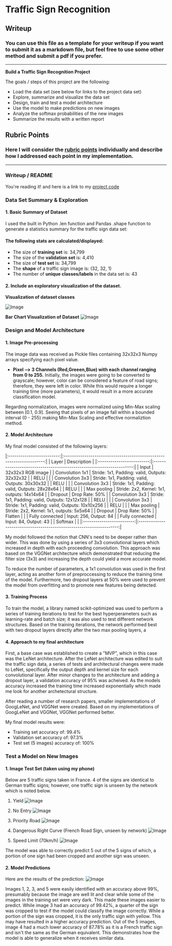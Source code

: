 # **Traffic Sign Recognition** 

## Writeup

### You can use this file as a template for your writeup if you want to submit it as a markdown file, but feel free to use some other method and submit a pdf if you prefer.

---

**Build a Traffic Sign Recognition Project**

The goals / steps of this project are the following:
- Load the data set (see below for links to the project data set)
- Explore, summarize and visualize the data set
- Design, train and test a model architecture
- Use the model to make predictions on new images
- Analyze the softmax probabilities of the new images
- Summarize the results with a written report

## Rubric Points
### Here I will consider the [rubric points](https://review.udacity.com/#!/rubrics/481/view) individually and describe how I addressed each point in my implementation.  

---
### Writeup / README
You're reading it! and here is a link to my [project code](https://github.com/udacity/CarND-Traffic-Sign-Classifier-Project/blob/master/Traffic_Sign_Classifier.ipynb)

### Data Set Summary & Exploration
#### 1. Basic Summary of Dataset

I used the built in Python .len function and Pandas .shape function to generate a statistics summary for the traffic
sign data set:

#### The following stats are calculated/displayed:
- The size of **training set** is: 34,799
- The size of the **validation set** is: 4,410
- The size of **test set** is: 34,799
- The **shape** of a traffic sign image is: (32, 32, 1)
- The number of **unique classes/labels** in the data set is: 43

#### 2. Include an exploratory visualization of the dataset.

**Visualization of dataset classes**

![Image](/Users/kentonparton/Desktop/coding/medley/resources/H1uFruCG7_rJEpqjkXm.png)


**Bar Chart Visualization of Dataset**
![Image](/Users/kentonparton/Desktop/coding/medley/resources/H1uFruCG7_ByHbojJ77.png)


### Design and Model Architecture
#### 1. Image Pre-processing
The image data was received as Pickle files containing 32x32x3 Numpy arrays specifying each pixel value.
- **Pixel --> 3 Channels (Red,Greeen,Blue) with each channel ranging from 0 to 255.**
Initially, the images were going to be converted to grayscale; however,  color can be considered a feature of road signs; therefore, they were left in color. While this  would require a longer training time (more parameters), it would result in a more accurate classification model.

Regarding normalization, images were normalized using Min-Max scaling between [0.1, 0.9]. Seeing that pixels of an image fall within a bounded interval (0 - 255) making Min-Max Scaling and effective normaliztion method.

#### 2. Model Architecture

My final model consisted of the following layers:

|:-------------------------:|:--------------------------------------------------------------------:| 
| Layer         	           |     Description	        					            | 
|:-------------------------:|:--------------------------------------------------------------------:| 
| Input                      | 32x32x3 RGB image                                                  | 
| Convolution 1x1   | Stride: 1x1, Padding: valid, Outputs: 32x32x32   |
| RELU			   |										           |
| Convolution 3x3   | Stride: 1x1, Padding: valid, Outputs: 30x30x32   |
| RELU	                   |											   |
| Convolution 3x3   | Stride: 1x1, Padding: valid, Outputs: 28x28x64   |
| RELU			   |											   |
| Max pooling	   | Stride: 2x2, Kernel: 1x1, outputs: 14x14x64 	   |
| Dropout		   | Drop Rate: 50%							   |
| Convolution 3x3   | Stride: 1x1, Padding: valid, Outputs: 12x12x128 |
| RELU			   |											   |
| Convolution 3x3   | Stride: 1x1, Padding: valid, Outputs: 10x10x256 |
| RELU			   |											   |
| Max pooling	   | Stride: 2x2, Kernel: 1x1, outputs: 5x5x64 	           |
| Dropout		   | Drop Rate: 50%							   |
| Flatten			   |               							                   |
| Fully connected	   | Input: 256, Output: 84         					   |
| Fully connected	   | Input: 84, Output: 43         					   |
| Softmax		   |           									   |
|:-------------------------:|:--------------------------------------------------------------------:| 

My model followed the notion that CNN's need to be deeper rather than wider. This was done by using a series of 3x3 convolutional layers which increased in depth with each proceeding convolution. This approach was based on the VGGNet architecture which demonstrated that reducing the filter size (3x3) and increasing the depth could yield a more accurate model.

To reduce the number of parameters, a 1x1 convolution was used in the first layer, acting as another form of preproccessing to reduce the training time of the model. Furthermore, two dropout layers at 50% were used to prevent the model from overfitting and to promote new features being detected. 

#### 3. Training Process

To train the model, a library named scikit-optimized was used to perform a series of training iterations to test for the best hyperperameters such as learning-rate and batch size; it was also used to test different network structures. Based on the training iterations, the network performed best with two dropout layers directly after the two max pooling layers, a

#### 4. Approach to my final architecture

First, a base case was established to create a "MVP", which in this case was the LeNet architecture. After the LeNet architecture was edited to suit the traffic sign data, a series of tests and architectural changes were made to LeNet, specifically the output depth and kernel size for each convolutional layer. After minor changes to the architecture and adding a dropout layer, a validation accuracy of 95% was acheived. As the models accuracy increased the training time increased exponentially which made me look for another archetectural structure.

After reading a number of research papers, smaller implementations of GoogLeNet, and VGGNet were created. Based on my implementations of  GoogLeNet and VGGNet, VGGNet performed better. 

My final model results were:
- Training set accuracy of: 99.4%
- Validation set accuracy of: 97.3%
- Test set (5 images) accuracy of: 100%

### Test a Model on New Images
#### 1. Image Test Set (taken using my phone)

Below are 5 traffic signs taken in France. 4 of the signs are identical to German traffic signs; however, one traffic sign is unseen by the network which is noted below.

1. Yield
![Image](/Users/kentonparton/Desktop/coding/medley/resources/r1Nsk89G7_BksDxtiM7.JPG)

2. No Entry
![Image](/Users/kentonparton/Desktop/coding/medley/resources/r1Nsk89G7_rkkqgYiM7.JPG)

3. Priority Road
![Image](/Users/kentonparton/Desktop/coding/medley/resources/r1Nsk89G7_By7iVtsfQ.JPG)

4. Dangerous Right Curve (French Road Sign, unseen by network)
![Image](/Users/kentonparton/Desktop/coding/medley/resources/r1Nsk89G7_H1Mjgtsfm.JPG)

5. Speed Limit (70km/h)
![Image](/Users/kentonparton/Desktop/coding/medley/resources/r1Nsk89G7_SJJ3eKjfX.JPG)


The model was able to correctly predict 5 out of the 5 signs of which, a portion of one sign had been cropped and another sign was unseen.

#### 2. Model Predictions

Here are the results of the prediction:
![Image](/Users/kentonparton/Desktop/coding/medley/resources/r1Nsk89G7_rkdN8CQQX.png)

Images 1, 2, 3, and 5 were easily identified with an accuracy above 99%, presumably because the image are well lit and clear while some of the images in the training set were very dark. This made these images easier to predict.  While image 3 had an accuracy of 99.42%, a quarter of the sign was cropped to test if the model could classify the image correctly. While a portion of the sign was cropped, it is the only traffic sign with yellow. This may have resulted in a higher accuracy prediction. Out of the 5 images, image 4 had a much lower accuracy of 87.78% as it is a French traffic sign and isn't the same as the German equivalent. This demonstrates how the model is able to generalize when it receives similar data.



